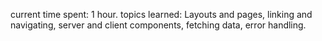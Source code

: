 current time spent: 1 hour.
topics learned: Layouts and pages, linking and navigating, server and client components, fetching data, error handling.